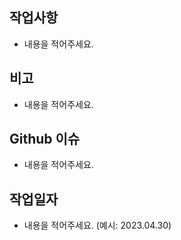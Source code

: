 ## 작업사항
- 내용을 적어주세요.

## 비고
- 내용을 적어주세요.

## Github 이슈
- 내용을 적어주세요.

## 작업일자
- 내용을 적어주세요. (예시: 2023.04.30)

<br>

